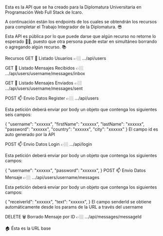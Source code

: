 
Esta es la API que se ha creado para la Diplomatura Universitaria en Programación Web Full Stack de Icaro.

A continuación están los endpoints de los cuales se obtendrán los recursos para completar el Trabajo Integrador de la Diplomatura. 😎

Esta API es pública por lo que puede darse que algún recurso no retorne lo esperado 🙅🏼, puesto que otra persona puede estar en simultáneo borrando o agregando algún recurso. 📚

Recursos
GET 🧐 Listado Usuarios 👉🏼 .../api/users

GET 🧐 Listado Mensajes Recibidos 👉🏼 .../api/users/username/messages/inbox

GET 🧐 Listado Mensajes Enviados 👉🏼 .../api/users/username/messages/sent

POST 📫 Envio Datos Register 👉🏼 .../api/users

Esta petición deberá enviar por body un objeto que contenga los siguientes seis campos:

  {
      "username": "xxxxxx",
      "firstName": "xxxxxx",
      "lastName": "xxxxxx",
      "password": "xxxxxx",
      "country": "xxxxxx",
      "city": "xxxxxx"
  }
El campo id es auto generado por la API

POST 📫 Envio Datos Login 👉🏼 .../api/login

Esta petición deberá enviar por body un objeto que contenga los siguientes campos:

  {
      "username": "xxxxxx",
      "password": "xxxxxx",
  }
POST 📫 Envio Datos Mensaje 👉🏼 .../api/users/username/messages

Esta petición deberá enviar por body un objeto que contenga los siguientes campos:

  {
      "receiverId": "xxxxxx",
      "text": "xxxxxx",
  }
El campo senderId se obtiene automáticamente desde los params de la URL a través del username

DELETE 🗑 Borrado Mensaje por ID 👉🏼 .../api/messages/messageId

🏠 Ésta es la URL base
